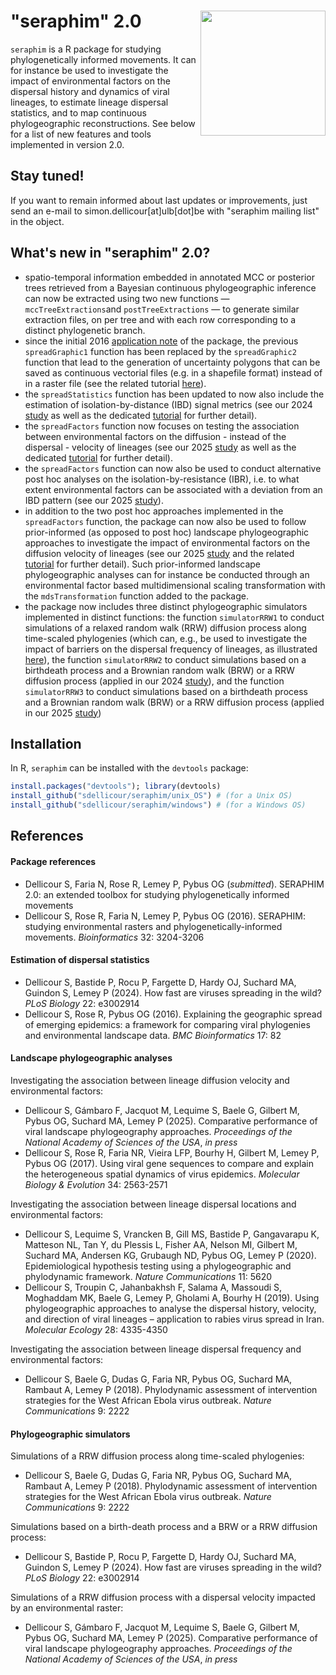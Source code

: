 "seraphim" 2.0 <img src="unix_OS/man/logo_seraphim.png" align="right" alt="" width="200" />
===============

`seraphim` is a R package for studying phylogenetically informed movements. It can for instance be used to investigate the impact of environmental factors on the dispersal history and dynamics of viral lineages, to estimate lineage dispersal statistics, and to map continuous phylogeographic reconstructions. See below for a list of new features and tools implemented in version 2.0.

## Stay tuned!
If you want to remain informed about last updates or improvements, just send an e-mail to simon.dellicour[at]ulb[dot]be with "seraphim mailing list" in the object.

## What's new in "seraphim" 2.0?
* spatio-temporal information embedded in annotated MCC or posterior trees retrieved from a Bayesian continuous phylogeographic inference can now be extracted using two new functions — `mccTreeExtractions`and `postTreeExtractions` — to generate similar extraction files, on per tree and with each row corresponding to a distinct phylogenetic branch.
* since the initial 2016 [application note](https://academic.oup.com/bioinformatics/article/32/20/3204/2196575?login=true) of the package, the previous `spreadGraphic1` function has been replaced by the `spreadGraphic2` function that lead to the generation of uncertainty polygons that can be saved as continuous vectorial files (e.g. in a shapefile format) instead of in a raster file (see the related tutorial [here](https://github.com/sdellicour/seraphim/blob/master/tutorials/plotting_the_dispersal_history.pdf)).
* the `spreadStatistics` function has been updated to now also include the estimation of isolation-by-distance (IBD) signal metrics (see our 2024 [study](https://journals.plos.org/plosbiology/article?id=10.1371/journal.pbio.3002914) as well as the dedicated [tutorial](https://github.com/sdellicour/seraphim/blob/master/tutorials/estimating_dispersal_statistics.pdf) for further detail).
* the `spreadFactors` function now focuses on testing the association between environmental factors on the diffusion - instead of the dispersal - velocity of lineages (see our 2025 [study](https://www.pnas.org/) as well as the dedicated [tutorial](https://github.com/sdellicour/seraphim/blob/master/tutorials/impact_on_diffusion_velocity.pdf) for further detail).
* the `spreadFactors` function can now also be used to conduct alternative post hoc analyses on the isolation-by-resistance (IBR), i.e. to what extent environmental factors can be associated with a deviation from an IBD pattern (see our 2025 [study]()).
* in addition to the two post hoc approaches implemented in the `spreadFactors` function, the package can now also be used to follow prior-informed (as opposed to post hoc) landscape phylogeographic approaches to investigate the impact of environmental factors on the diffusion velocity of lineages (see our 2025 [study](https://www.pnas.org/) and the related [tutorial](https://github.com/sdellicour/seraphim/blob/master/tutorials/MDS_cartogram_transformation.pdf) for further detail). Such prior-informed landscape phylogeographic analyses can for instance be conducted through an environmental factor based multidimensional scaling transformation with the `mdsTransformation` function added to the package.
* the package now includes three distinct phylogeographic simulators implemented in  distinct functions: the function `simulatorRRW1` to conduct simulations of a relaxed random walk (RRW) diffusion process along time-scaled phylogenies (which can, e.g., be used to investigate the impact of barriers on the dispersal frequency of lineages, as illustrated [here](https://www.nature.com/articles/s41467-018-03763-2)), the function `simulatorRRW2` to conduct simulations based on a birthdeath process and a Brownian random walk (BRW) or a RRW diffusion process (applied in our 2024 [study](https://journals.plos.org/plosbiology/article?id=10.1371/journal.pbio.3002914)), and the function `simulatorRRW3` to conduct simulations based on a birthdeath process and a Brownian random walk (BRW) or a RRW diffusion process (applied in our 2025 [study](https://www.pnas.org/))

## Installation
In R, `seraphim` can be installed with the `devtools` package:
```R
install.packages("devtools"); library(devtools)
install_github("sdellicour/seraphim/unix_OS") # (for a Unix OS)
install_github("sdellicour/seraphim/windows") # (for a Windows OS)
```

## References
#### Package references
* Dellicour S, Faria N, Rose R, Lemey P, Pybus OG (_submitted_). SERAPHIM 2.0: an extended toolbox for studying phylogenetically informed movements
* Dellicour S, Rose R, Faria N, Lemey P, Pybus OG (2016). SERAPHIM: studying environmental rasters and phylogenetically-informed movements. _Bioinformatics_ 32: 3204-3206

#### Estimation of dispersal statistics
* Dellicour S, Bastide P, Rocu P, Fargette D, Hardy OJ, Suchard MA, Guindon S, Lemey P (2024). How fast are viruses spreading in the wild? _PLoS Biology_ 22: e3002914
* Dellicour S, Rose R, Pybus OG (2016). Explaining the geographic spread of emerging epidemics: a framework for comparing viral phylogenies and environmental landscape data. _BMC Bioinformatics_ 17: 82

#### Landscape phylogeographic analyses
Investigating the association between lineage diffusion velocity and environmental factors:
* Dellicour S, Gámbaro F, Jacquot M, Lequime S, Baele G, Gilbert M, Pybus OG, Suchard MA, Lemey P (2025). Comparative performance of viral landscape phylogeography approaches. _Proceedings of the National Academy of Sciences of the USA_, _in press_
* Dellicour S, Rose R, Faria NR, Vieira LFP, Bourhy H, Gilbert M, Lemey P, Pybus OG (2017). Using viral gene sequences to compare and explain the heterogeneous spatial dynamics of virus epidemics. _Molecular Biology & Evolution_ 34: 2563-2571

Investigating the association between lineage dispersal locations and environmental factors:
* Dellicour S, Lequime S, Vrancken B, Gill MS, Bastide P, Gangavarapu K, Matteson NL, Tan Y, du Plessis L, Fisher AA, Nelson MI, Gilbert M, Suchard MA, Andersen KG, Grubaugh ND, Pybus OG, Lemey P (2020). Epidemiological hypothesis testing using a phylogeographic and phylodynamic framework. _Nature Communications_ 11: 5620
* Dellicour S, Troupin C, Jahanbakhsh F, Salama A, Massoudi S, Moghaddam MK, Baele G, Lemey P, Gholami A, Bourhy H (2019). Using phylogeographic approaches to analyse the dispersal history, velocity, and direction of viral lineages – application to rabies virus spread in Iran. _Molecular Ecology_ 28: 4335-4350

Investigating the association between lineage dispersal frequency and environmental factors:
* Dellicour S, Baele G, Dudas G, Faria NR, Pybus OG, Suchard MA, Rambaut A, Lemey P (2018). Phylodynamic assessment of intervention strategies for the West African Ebola virus outbreak. _Nature Communications_ 9: 2222

#### Phylogeographic simulators
Simulations of a RRW diffusion process along time-scaled phylogenies:
* Dellicour S, Baele G, Dudas G, Faria NR, Pybus OG, Suchard MA, Rambaut A, Lemey P (2018). Phylodynamic assessment of intervention strategies for the West African Ebola virus outbreak. _Nature Communications_ 9: 2222

Simulations based on a birth-death process and a BRW or a RRW diffusion process:
* Dellicour S, Bastide P, Rocu P, Fargette D, Hardy OJ, Suchard MA, Guindon S, Lemey P (2024). How fast are viruses spreading in the wild? _PLoS Biology_ 22: e3002914

Simulations of a RRW diffusion process with a dispersal velocity impacted by an environmental raster:
* Dellicour S, Gámbaro F, Jacquot M, Lequime S, Baele G, Gilbert M, Pybus OG, Suchard MA, Lemey P (2025). Comparative performance of viral landscape phylogeography approaches. _Proceedings of the National Academy of Sciences of the USA_, _in press_
